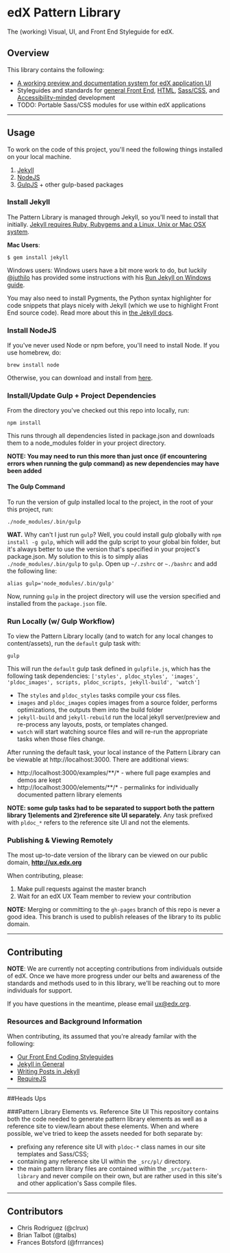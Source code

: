 # edX Pattern Library
The (working) Visual, UI, and Front End Styleguide for edX.

## Overview
This library contains the following:

* [A working preview and documentation system for edX application UI](http://ux.edx.org)
* Styleguides and standards for [general Front End](https://github.com/edx/ux-pattern-library/wiki/Styleguide:-General), [HTML](https://github.com/edx/ux-pattern-library/wiki/Styleguide:-HTML), [Sass/CSS](https://github.com/edx/ux-pattern-library/wiki/Styleguide:-Sass-&-CSS), and [Accessibility-minded](https://github.com/edx/ux-pattern-library/wiki/Styleguide:-Accessibility) development
* TODO: Portable Sass/CSS modules for use within edX applications

- - -

## Usage
To work on the code of this project, you'll need the following things installed on your local machine.

1. [Jekyll](http://jekyllrb.com/)
2. [NodeJS](http://nodejs.org/)
3. [GulpJS](https://github.com/gulpjs/gulp) + other gulp-based packages

### Install Jekyll
The Pattern Library is managed through Jekyll, so you'll need to install that initially. [Jekyll requires Ruby, Rubygems and a Linux, Unix or Mac OSX system](http://jekyllrb.com/docs/installation/).

**Mac Users**:
```
$ gem install jekyll
```

Windows users: Windows users have a bit more work to do, but luckily [@juthilo](https://github.com/juthilo) has provided some instructions with his [Run Jekyll on Windows guide](https://github.com/juthilo/run-jekyll-on-windows).

You may also need to install Pygments, the Python syntax highlighter for code snippets that plays nicely with Jekyll (which we use to highlight Front End source code). Read more about this in [the Jekyll docs](http://jekyllrb.com/docs/templates/#code_snippet_highlighting).

### Install NodeJS
If you've never used Node or npm before, you'll need to install Node. If you use homebrew, do:

```
brew install node
```

Otherwise, you can download and install from [here](http://nodejs.org/download/).

### Install/Update Gulp + Project Dependencies
From the directory you've checked out this repo into locally, run:

```
npm install
```

This runs through all dependencies listed in package.json and downloads them to a node_modules folder in your project directory.

**NOTE: You may need to run this more than just once (if encountering errors when running the gulp command) as new dependencies may have been added**

#### The Gulp Command
To run the version of gulp installed local to the project, in the root of your this project, run:

```
./node_modules/.bin/gulp
```

**WAT.** Why can't I just run `gulp`? Well, you could install gulp globally with `npm install -g gulp`, which will add the gulp script to your global bin folder, but it's always better to use the version that's specified in your project's package.json.  My solution to this is to simply alias `./node_modules/.bin/gulp` to `gulp`. Open up `~/.zshrc` or `~./bashrc` and add the following line:

```
alias gulp='node_modules/.bin/gulp'
```

Now, running `gulp` in the project directory will use the version specified and installed from the `package.json` file.

### Run Locally (w/ Gulp Workflow)
To view the Pattern Library locally (and to watch for any local changes to content/assets), run the `default` gulp task with:

```
gulp
```

This will run the `default` gulp task defined in `gulpfile.js`, which has the following task dependencies: `['styles', pldoc_styles', 'images', 'pldoc_images', scripts, pldoc_scripts, jekyll-build', 'watch']`

* The `styles` and `pldoc_styles` tasks compile your css files.
* `images` and `pldoc_images` copies images from a source folder, performs optimizations, the outputs them into the build folder
* `jekyll-build` and `jekyll-rebuild` run the local jekyll server/preview and re-process any layouts, posts, or templates changed.
* `watch` will start watching source files and will re-run the appropriate tasks when those files change.

After running the default task, your local instance of the Pattern Library can be viewable at http://localhost:3000. There are additional views:

* http://localhost:3000/examples/**/* - where full page examples and demos are kept
* http://localhost:3000/elements/**/* - permalinks for individually documented pattern library elements

**NOTE: some gulp tasks had to be separated to support both the pattern library 1)elements and 2)reference site UI separately.** Any task prefixed with `pldoc_*` refers to the reference site UI and not the elements.

### Publishing & Viewing Remotely
The most up-to-date version of the library can be viewed on our public domain, **http://ux.edx.org**

When contributing, please:

1. Make pull requests against the master branch
2. Wait for an edX UX Team member to review your contribution

**NOTE:** Merging or committing to the ``gh-pages`` branch of this repo is never a good idea. This branch is used to publish releases of the library to its public domain.

- - -

## Contributing
**NOTE**: We are currently not accepting contributions from individuals outside of edX. Once we have more progress under our belts and awareness of the standards and methods used to in this library, we'll be reaching out to more individuals for support.

If you have questions in the meantime, please email [ux@edx.org](mailto:ux@edx.org).

### Resources and Background Information
When contributing, its assumed that you're already familar with the following:

* [Our Front End Coding Styleguides](https://github.com/edx/ux-pattern-library/wiki)
* [Jekyll in General](http://jekyllrb.com/docs/home/)
* [Writing Posts in Jekyll](http://jekyllrb.com/docs/posts/)
* [RequireJS](http://requirejs.org)

- - -

##Heads Ups

###Pattern Library Elements vs. Reference Site UI
This repository contains both the code needed to generate pattern library elements as well as a reference site to view/learn about these elements. When and where possible, we've tried to keep the assets needed for both separate by:

* prefixing any reference site UI with `pldoc-*` class names in our site templates and Sass/CSS;
* containing any reference site UI within the ``_src/pl/`` directory.
* the main pattern library files are contained within the ``_src/pattern-library`` and never compile on their own, but are rather used in this site's and other application's Sass compile files.

- - -

## Contributors
* Chris Rodriguez (@clrux)
* Brian Talbot (@talbs)
* Frances Botsford (@frrrances)
